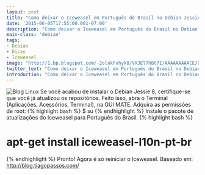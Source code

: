 ```yaml
---
layout: post
title: "Como deixar o Iceweasel em Português do Brasil no Debian Jessie"
date: '2015-06-05T17:55:00.001-07:00'
description: "Como deixar o Iceweasel em Português do Brasil no Debian Jessie"
main-class: 'debian'
tags:
- Debian
- Dicas
- Iceweasel
image: "http://1.bp.blogspot.com/-2olnkFxhyk8/VXJEl7hBt7I/AAAAAAAAACE/GgGUgg5zjjE/s72-c/ICEWEASEL001.png"
twitter_text: "Como deixar o Iceweasel em Português do Brasil no Debian Jessie"
introduction: "Como deixar o Iceweasel em Português do Brasil no Debian Jessie"
---
```

![Blog Linux](http://1.bp.blogspot.com/-2olnkFxhyk8/VXJEl7hBt7I/AAAAAAAAACE/GgGUgg5zjjE/s320/ICEWEASEL001.png "Blog Linux")
Se você acabou de instalar o Debian Jessie 8, certifique-se que você já  atualizou os repositórios. Feito isso, abra o Terminal (Aplicações,  Acessórios, Terminal), na GUI MATE.
 Adquira as permissões de root:
{% highlight bash %}
$ su
{% endhighlight %}
Instale o pacote de atualizações do Iceweasel para Português do Brasil.
{% highlight bash %}
# apt-get install iceweasel-l10n-pt-br
{% endhighlight %}
Pronto! Agora é só reiniciar o Iceweasel. 
Baseado em: http://blog.tiagopassos.com/

